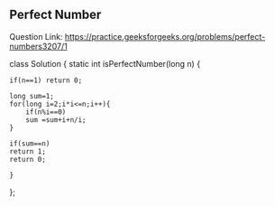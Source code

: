 ## Perfect Number

Question Link: https://practice.geeksforgeeks.org/problems/perfect-numbers3207/1


class Solution {
    static int isPerfectNumber(long n) {
    
    if(n==1) return 0;
    
    long sum=1;
    for(long i=2;i*i<=n;i++){
        if(n%i==0)
        sum =sum+i+n/i;
    }
    
    if(sum==n)
    return 1;
    return 0;
    
    }
};